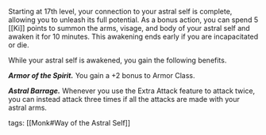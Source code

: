 Starting at 17th level, your connection to your astral self is complete, allowing you to unleash its full potential. As a bonus action, you can spend 5 [[Ki]] points to summon the arms, visage, and body of your astral self and awaken it for 10 minutes. This awakening ends early if you are incapacitated or die.

While your astral self is awakened, you gain the following benefits.

**_Armor of the Spirit._** You gain a +2 bonus to Armor Class.

**_Astral Barrage._** Whenever you use the Extra Attack feature to attack twice, you can instead attack three times if all the attacks are made with your astral arms.

tags: [[Monk#Way of the Astral Self]]